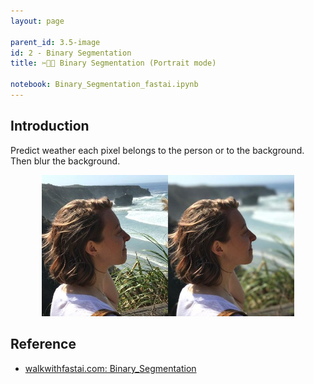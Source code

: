```yaml
---
layout: page

parent_id: 3.5-image
id: 2 - Binary Segmentation
title: ✂️👩‍💼 Binary Segmentation (Portrait mode)

notebook: Binary_Segmentation_fastai.ipynb
---
```




## Introduction

Predict weather each pixel belongs to the person or to the background. Then blur the background.


<p align="center"><img width="80%" src="img/summary.jpeg" /></p>




## Reference

- [walkwithfastai.com: Binary_Segmentation](https://walkwithfastai.com/Binary_Segmentation)